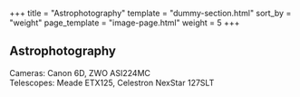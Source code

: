 +++
title = "Astrophotography"
template = "dummy-section.html"
sort_by = "weight"
page_template = "image-page.html"
weight = 5
+++
## Astrophotography
Cameras: Canon 6D, ZWO ASI224MC\
Telescopes: Meade ETX125, Celestron NexStar 127SLT

